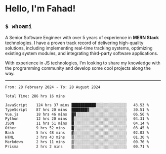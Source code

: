 <h1>Hello, I'm Fahad!</h1>

<h2><code>$ whoami</code></h2>

A Senior Software Engineer with over 5 years of experience in **MERN Stack** technologies. I have a proven track record of delivering high-quality solutions, including implementing real-time tracking systems, optimizing existing system modules, and integrating third-party software applications.

With experience in JS technologies, I'm looking to share my knowledge with the programming community and develop some cool projects along the way.

---

<!--START_SECTION:waka-->

```txt
From: 28 February 2024 - To: 28 August 2024

Total Time: 286 hrs 16 mins

JavaScript    124 hrs 37 mins ███████████░░░░░░░░░░░░░░   43.53 %
TypeScript    87 hrs 20 mins  ███████▓░░░░░░░░░░░░░░░░░   30.51 %
Vue.js        18 hrs 46 mins  █▓░░░░░░░░░░░░░░░░░░░░░░░   06.56 %
Python        12 hrs 20 mins  █░░░░░░░░░░░░░░░░░░░░░░░░   04.31 %
JSON          11 hrs 51 mins  █░░░░░░░░░░░░░░░░░░░░░░░░   04.14 %
Other         9 hrs 52 mins   █░░░░░░░░░░░░░░░░░░░░░░░░   03.45 %
Bash          5 hrs 48 mins   ▓░░░░░░░░░░░░░░░░░░░░░░░░   02.03 %
HTML          3 hrs 43 mins   ▒░░░░░░░░░░░░░░░░░░░░░░░░   01.30 %
Markdown      2 hrs 11 mins   ▒░░░░░░░░░░░░░░░░░░░░░░░░   00.76 %
Prisma        2 hrs 2 mins    ▒░░░░░░░░░░░░░░░░░░░░░░░░   00.71 %
```

<!--END_SECTION:waka-->

<!--
**heyFahad/heyFahad** is a ✨ _special_ ✨ repository because its `README.md` (this file) appears on your GitHub profile.

Here are some ideas to get you started:

- 🔭 I’m currently working on ...
- 🌱 I’m currently learning ...
- 👯 I’m looking to collaborate on ...
- 🤔 I’m looking for help with ...
- 💬 Ask me about ...
- 📫 How to reach me: ...
- 😄 Pronouns: ...
- ⚡ Fun fact: ...
-->
